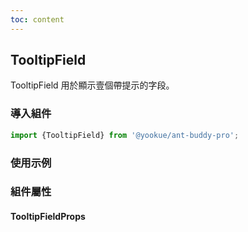 ```yaml
---
toc: content
---
```


## TooltipField

TooltipField 用於顯示壹個帶提示的字段。

### 導入組件

```jsx | pure
import {TooltipField} from '@yookue/ant-buddy-pro';
```

### 使用示例

<code src="./demo.zh-TW.tsx"></code>

### 組件屬性

#### TooltipFieldProps

<API src="@/field/TooltipField/index.tsx" hideTitle></API>
